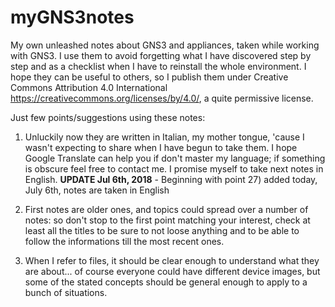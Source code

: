 # myGNS3notes
My own unleashed notes about GNS3 and appliances, taken while working with GNS3. I use them to avoid forgetting what I have discovered step by step and as a checklist when I have to reinstall the whole environment. I hope they can be useful to others, so I publish them under Creative Commons Attribution 4.0 International https://creativecommons.org/licenses/by/4.0/, a quite permissive license.

Just few points/suggestions using these notes:

1. Unluckily now they are written in Italian, my mother tongue, 'cause I wasn't expecting to share when I have begun to take them. I hope Google Translate can help you if don't master my language; if something is obscure feel free to contact me. I promise myself to take next notes in English.
   **UPDATE Jul 6th, 2018** - Beginning with point 27) added today, July 6th, notes are taken in English

2. First notes are older ones, and topics could spread over a number of notes: so don't stop to the first point matching your interest, check at least all the titles to be sure to not loose anything and to be able to follow the informations till the most recent ones.

3. When I refer to files, it should be clear enough to understand what they are about... of course everyone could have different device images, but some of the stated concepts should be general enough to apply to a bunch of situations.
